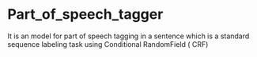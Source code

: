 # Part_of_speech_tagger
It is an model for part of speech tagging ​in a sentence which is a standard sequence labeling task using Conditional RandomField ( CRF)
